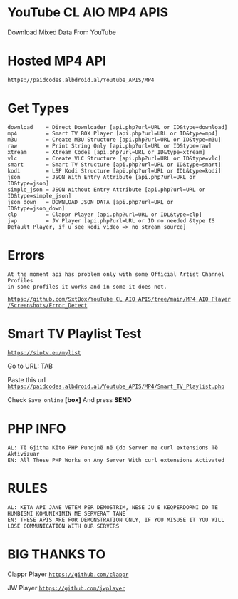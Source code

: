 # YouTube CL AIO MP4 APIS
Download Mixed Data From YouTube
    
# Hosted MP4 API
    https://paidcodes.albdroid.al/Youtube_APIS/MP4
    
# Get Types

    download    = Direct Downloader [api.php?url=URL or ID&type=download]
    mp4         = Smart TV BOX Player [api.php?url=URL or ID&type=mp4]
    m3u         = Create M3U Structure [api.php?url=URL or ID&type=m3u]
    raw         = Print String Only [api.php?url=URL or ID&type=raw]
    xtream      = Xtream Codes [api.php?url=URL or ID&type=xtream]
    vlc         = Create VLC Structure [api.php?url=URL or ID&type=vlc]
    smart       = Smart TV Structure [api.php?url=URL or ID&type=smart]
    kodi        = LSP Kodi Structure [api.php?url=URL or IDL&type=kodi]
    json        = JSON With Entry Attribute [api.php?url=URL or ID&type=json]
    simple_json = JSON Without Entry Attribute [api.php?url=URL or ID&type=simple_json]
    json_down   = DOWNLOAD JSON DATA [api.php?url=URL or ID&type=json_down]
    clp         = Clappr Player [api.php?url=URL or IDL&type=clp]
    jwp         = JW Player [api.php?url=URL or ID no needed &type IS Default Player, if u see kodi video => no stream source]

# Errors
    
    At the moment api has problem only with some Official Artist Channel Profiles
    in some profiles it works and in some it does not.
<code>https://github.com/SxtBox/YouTube_CL_AIO_APIS/tree/main/MP4_AIO_Player/Screenshots/Error_Detect</code>


# Smart TV Playlist Test

<code>https://siptv.eu/mylist</code>

Go to URL: TAB

Paste this url <code>https://paidcodes.albdroid.al/Youtube_APIS/MP4/Smart_TV_Playlist.php</code>

Check <code>Save online</code> <b>[box]</b> And press <b>SEND</b>

# PHP INFO
    AL: Të Gjitha Këto PHP Punojnë në Çdo Server me curl extensions Të Aktivizuar
    EN: All These PHP Works on Any Server With curl extensions Activated

# RULES
    AL: KETA API JANE VETEM PER DEMOSTRIM, NESE JU E KEQPERDORNI DO TE HUMBISNI KOMUNIKIMIN ME SERVERAT TANE
    EN: THESE APIS ARE FOR DEMONSTRATION ONLY, IF YOU MISUSE IT YOU WILL LOSE COMMUNICATION WITH OUR SERVERS
    
# BIG THANKS TO

Clappr Player <code>https://github.com/clappr</code>

JW Player <code>https://github.com/jwplayer</code>
